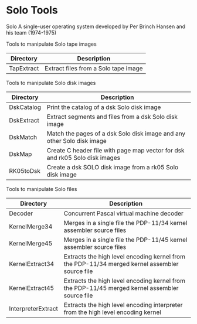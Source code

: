 # Solo Tools
Solo A single-user operating system developed by Per Brinch Hansen and his team (1974-1975)

Tools to manipulate Solo tape images

|Directory |Description                         |
|----------|------------------------------------|
|TapExtract|Extract files from a Solo tape image|

Tools to manipulate Solo disk images

|Directory |Description                                                                |
|----------|---------------------------------------------------------------------------|
|DskCatalog|Print the catalog of a dsk Solo disk image                                 |
|DskExtract|Extract segments and files from a dsk Solo disk image                      |
|DskMatch  |Match the pages of a dsk Solo disk image and any other Solo disk image     | 
|DskMap    |Create C header file with page map vector for dsk and rk05 Solo disk images|  
|RK05toDsk |Create a dsk SOLO disk image from a rk05 Solo disk image                   |

Tools to manipulate Solo files

|Directory         |Description                                                                                   |
|------------------|----------------------------------------------------------------------------------------------|
|Decoder           |Concurrent Pascal virtual machine decoder                                                     |
|KernelMerge34     |Merges in a single file the PDP-11/34 kernel assembler source files                           |
|KernelMerge45     |Merges in a single file the PDP-11/45 kernel assembler source files                           |
|KernelExtract34   |Extracts the high level encoding kernel from the PDP-11/34 merged kernel assembler source file|
|KernelExtract45   |Extracts the high level encoding kernel from the PDP-11/45 merged kernel assembler source file|
|InterpreterExtract|Extracts the high level encoding interpreter from the high level encoding kernel              |

